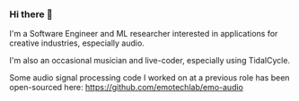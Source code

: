 ### Hi there 👋

I'm a Software Engineer and ML researcher interested in applications for creative industries, especially audio.

I'm also an occasional musician and live-coder, especially using TidalCycle.

Some audio signal processing code I worked on at a previous role has been open-sourced here: https://github.com/emotechlab/emo-audio

<!--
**jaza-syed/jaza-syed** is a ✨ _special_ ✨ repository because its `README.md` (this file) appears on your GitHub profile.

Here are some ideas to get you started:

- 🔭 I’m currently working on ...
- 🌱 I’m currently learning ...
- 👯 I’m looking to collaborate on ...
- 🤔 I’m looking for help with ...
- 💬 Ask me about ...
- 📫 How to reach me: ...
- 😄 Pronouns: ...
- ⚡ Fun fact: ...
-->
